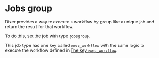 # Jobs group

Dixer provides a way to execute a workflow by group like a unique job and return the result for that workflow.

To do this, set the job with type `jobsgroup`.

This job type has one key called `exec_workflow` with the same logic to execute the workflow defined in [The key `exec_workflow`](../Key-exec-workflow.md).